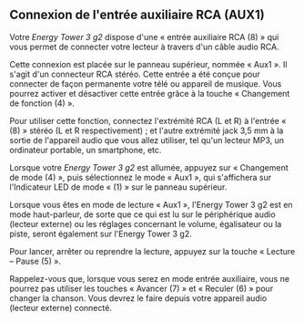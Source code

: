 ## Connexion de l'entrée auxiliaire RCA (AUX1)
	
Votre *Energy Tower 3 g2* dispose d'une « entrée auxiliaire RCA (8) » qui vous permet de connecter votre lecteur à travers d'un câble audio RCA.

Cette connexion est placée sur le panneau supérieur, nommée « Aux1 ». Il s'agit d'un connecteur RCA stéréo. Cette entrée a été conçue pour connecter de façon permanente votre télé ou appareil de musique. Vous pourrez activer et désactiver cette entrée grâce à la touche « Changement de fonction (4) ».

Pour utiliser cette fonction, connectez l'extrémité RCA (L et R) à l'entrée « (8) » stéréo (L et R respectivement) ; et l'autre extrémité jack 3,5 mm à la sortie de l'appareil audio que vous allez utiliser, tel qu'un lecteur MP3, un ordinateur portable, un smartphone, etc. 

Lorsque votre *Energy Tower 3 g2* est allumée, appuyez sur « Changement de mode (4) », puis sélectionnez le mode « Aux1 », qui s'affichera sur l'Indicateur LED de mode « (1) » sur le panneau supérieur.

Lorsque vous êtes en mode de lecture « Aux1 », l'Energy Tower 3 g2 est en mode haut-parleur, de sorte que ce qui est lu sur le périphérique audio (lecteur externe) ou les réglages concernant le volume, égalisateur ou la piste, seront également sur l'Energy Tower 3 g2.

Pour lancer, arrêter ou reprendre la lecture, appuyez sur la touche « Lecture – Pause (5) ».

Rappelez-vous que, lorsque vous serez en mode entrée auxiliaire, vous ne pourrez pas utiliser les touches « Avancer (7) » et « Reculer (6) » pour changer la chanson. Vous devrez le faire depuis votre appareil audio (lecteur externe) connecté.

